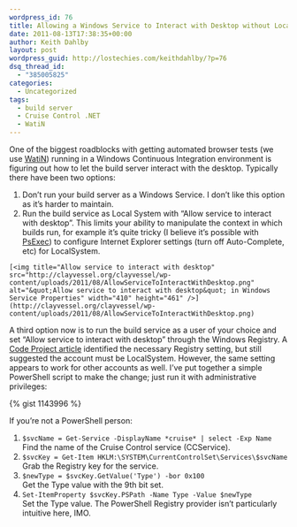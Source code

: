 ```yaml
---
wordpress_id: 76
title: Allowing a Windows Service to Interact with Desktop without LocalSystem
date: 2011-08-13T17:38:35+00:00
author: Keith Dahlby
layout: post
wordpress_guid: http://lostechies.com/keithdahlby/?p=76
dsq_thread_id:
  - "385005825"
categories:
  - Uncategorized
tags:
  - build server
  - Cruise Control .NET
  - WatiN
---
```

One of the biggest roadblocks with getting automated browser tests (we use [WatiN](http://watin.org/ "WatiN")) running in a Windows Continuous Integration environment is figuring out how to let the build server interact with the desktop. Typically there have been two options:

  1. Don&#8217;t run your build server as a Windows Service. I don&#8217;t like this option as it&#8217;s harder to maintain.
  2. Run the build service as Local System with &#8220;Allow service to interact with desktop&#8221;. This limits your ability to manipulate the context in which builds run, for example it&#8217;s quite tricky (I believe it&#8217;s possible with [PsExec](http://technet.microsoft.com/en-us/sysinternals/bb897553.aspx "Sysinternals PsExec")) to configure Internet Explorer settings (turn off Auto-Complete, etc) for LocalSystem.
  
    [<img title="Allow service to interact with desktop" src="http://clayvessel.org/clayvessel/wp-content/uploads/2011/08/AllowServiceToInteractWithDesktop.png" alt="&quot;Allow service to interact with desktop&quot; in Windows Service Properties" width="410" height="461" />](http://clayvessel.org/clayvessel/wp-content/uploads/2011/08/AllowServiceToInteractWithDesktop.png)

A third option now is to run the build service as a user of your choice and set &#8220;Allow service to interact with desktop&#8221; through the Windows Registry. A [Code Project article](http://www.codeproject.com/KB/install/cswindowsservicedesktop.aspx "Interact With Desktop when Installing Windows Service") identified the necessary Registry setting, but still suggested the account must be LocalSystem. However, the same setting appears to work for other accounts as well. I&#8217;ve put together a simple PowerShell script to make the change; just run it with administrative privileges:

{% gist 1143996 %}

If you&#8217;re not a PowerShell person:

  1. `$svcName = Get-Service -DisplayName *cruise* | select -Exp Name`  
    Find the name of the Cruise Control service (CCService).
  2. `$svcKey = Get-Item HKLM:\SYSTEM\CurrentControlSet\Services\$svcName`  
    Grab the Registry key for the service.
  3. `$newType = $svcKey.GetValue('Type') -bor 0x100`  
    Get the Type value with the 9th bit set.
  4. `Set-ItemProperty $svcKey.PSPath -Name Type -Value $newType`  
    Set the Type value. The PowerShell Registry provider isn&#8217;t particularly intuitive here, IMO.